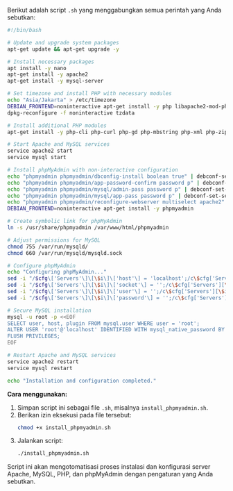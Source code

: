 Berikut adalah script `.sh` yang menggabungkan semua perintah yang Anda sebutkan:

```bash
#!/bin/bash

# Update and upgrade system packages
apt-get update && apt-get upgrade -y

# Install necessary packages
apt install -y nano
apt-get install -y apache2
apt-get install -y mysql-server

# Set timezone and install PHP with necessary modules
echo "Asia/Jakarta" > /etc/timezone
DEBIAN_FRONTEND=noninteractive apt-get install -y php libapache2-mod-php php-mysql tzdata
dpkg-reconfigure -f noninteractive tzdata

# Install additional PHP modules
apt-get install -y php-cli php-curl php-gd php-mbstring php-xml php-zip

# Start Apache and MySQL services
service apache2 start
service mysql start

# Install phpMyAdmin with non-interactive configuration
echo "phpmyadmin phpmyadmin/dbconfig-install boolean true" | debconf-set-selections && \
echo "phpmyadmin phpmyadmin/app-password-confirm password p" | debconf-set-selections && \
echo "phpmyadmin phpmyadmin/mysql/admin-pass password p" | debconf-set-selections && \
echo "phpmyadmin phpmyadmin/mysql/app-pass password p" | debconf-set-selections && \
echo "phpmyadmin phpmyadmin/reconfigure-webserver multiselect apache2" | debconf-set-selections && \
DEBIAN_FRONTEND=noninteractive apt-get install -y phpmyadmin

# Create symbolic link for phpMyAdmin
ln -s /usr/share/phpmyadmin /var/www/html/phpmyadmin

# Adjust permissions for MySQL
chmod 755 /var/run/mysqld/
chmod 660 /var/run/mysqld/mysqld.sock

# Configure phpMyAdmin
echo "Configuring phpMyAdmin..."
sed -i "/$cfg\['Servers'\]\[\$i\]\['host'\] = 'localhost';/c\$cfg['Servers'][\$i]['host'] = 'localhost';" /etc/phpmyadmin/config.inc.php
sed -i "/$cfg\['Servers'\]\[\$i\]\['socket'\] = '';/c\$cfg['Servers'][\$i]['socket'] = '/var/run/mysqld/mysqld.sock';" /etc/phpmyadmin/config.inc.php
sed -i "/$cfg\['Servers'\]\[\$i\]\['user'\] = '';/c\$cfg['Servers'][\$i]['user'] = 'root';" /etc/phpmyadmin/config.inc.php
sed -i "/$cfg\['Servers'\]\[\$i\]\['password'\] = '';/c\$cfg['Servers'][\$i]['password'] = 'p';" /etc/phpmyadmin/config.inc.php

# Secure MySQL installation
mysql -u root -p <<EOF
SELECT user, host, plugin FROM mysql.user WHERE user = 'root';
ALTER USER 'root'@'localhost' IDENTIFIED WITH mysql_native_password BY 'p';
FLUSH PRIVILEGES;
EOF

# Restart Apache and MySQL services
service apache2 restart
service mysql restart

echo "Installation and configuration completed."
```

**Cara menggunakan:**

1. Simpan script ini sebagai file `.sh`, misalnya `install_phpmyadmin.sh`.
2. Berikan izin eksekusi pada file tersebut:
   ```bash
   chmod +x install_phpmyadmin.sh
   ```
3. Jalankan script:
   ```bash
   ./install_phpmyadmin.sh
   ```

Script ini akan mengotomatisasi proses instalasi dan konfigurasi server Apache, MySQL, PHP, dan phpMyAdmin dengan pengaturan yang Anda sebutkan.
